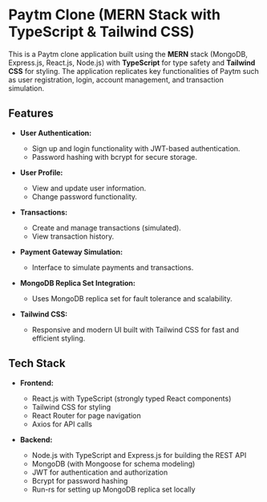 # Paytm Clone (MERN Stack with TypeScript & Tailwind CSS)

This is a Paytm clone application built using the **MERN** stack (MongoDB, Express.js, React.js, Node.js) with **TypeScript** for type safety and **Tailwind CSS** for styling. The application replicates key functionalities of Paytm such as user registration, login, account management, and transaction simulation.

## Features

- **User Authentication:**
  - Sign up and login functionality with JWT-based authentication.
  - Password hashing with bcrypt for secure storage.

- **User Profile:**
  - View and update user information.
  - Change password functionality.

- **Transactions:**
  - Create and manage transactions (simulated).
  - View transaction history.

- **Payment Gateway Simulation:**
  - Interface to simulate payments and transactions.

- **MongoDB Replica Set Integration:**
  - Uses MongoDB replica set for fault tolerance and scalability.

- **Tailwind CSS:**
  - Responsive and modern UI built with Tailwind CSS for fast and efficient styling.

## Tech Stack

- **Frontend:**
  - React.js with TypeScript (strongly typed React components)
  - Tailwind CSS for styling
  - React Router for page navigation
  - Axios for API calls

- **Backend:**
  - Node.js with TypeScript and Express.js for building the REST API
  - MongoDB (with Mongoose for schema modeling)
  - JWT for authentication and authorization
  - Bcrypt for password hashing
  - Run-rs for setting up MongoDB replica set locally
